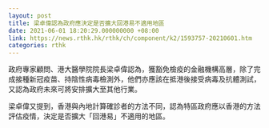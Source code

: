```yaml
---
layout: post
title: 梁卓偉認為政府應決定是否擴大回港易不適用地區
date: 2021-06-01 18:20:29.000000000 +08:00
link: https://news.rthk.hk/rthk/ch/component/k2/1593757-20210601.htm
categories: rthk
---
```


政府專家顧問、港大醫學院院長梁卓偉認為，獲豁免檢疫的金融機構高層，除了完成接種新冠疫苗、持陰性病毒檢測外，他們亦應該在抵港後接受病毒及抗體測試，又認為政府未來可將安排擴大至其他行業。

梁卓偉又提到，香港與內地計算確診者的方法不同，認為特區政府應以香港的方法評估疫情，決定是否擴大「回港易」不適用的地區。
